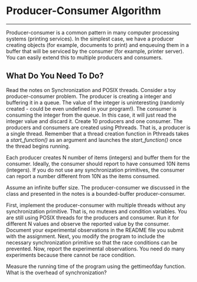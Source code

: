 
# Producer-Consumer Algorithm
-----------------------------------------

Producer-consumer is a common pattern in many computer processing systems (printing services). In the simplest case, we have a producer creating objects (for example, documents to print) and enqueuing them in a buffer that will be serviced by the consumer (for example, printer server). You can easily extend this to multiple producers and consumers.


## What Do You Need To Do?

Read the notes on Synchronization and POSIX threads.
Consider a toy producer-consumer problem. The producer is creating a integer and buffering it in a queue. The value of the integer is uninteresting (randomly created - could be even undefined in your program!). The consumer is consuming the integer from the queue. In this case, it will just read the integer value and discard it. Create 10 producers and one consumer. The producers and consumers are created using Pthreads. That is, a producer is a single thread.
Remember that a thread creation function in Pthreads takes a *start_function()* as an argument and launches the *start_function()* once the thread begins running.

Each producer creates N number of items (integers) and buffer them for the consumer. Ideally, the consumer should report to have consumed 10N items (integers). If you do not use any synchronization primitives, the consumer can report a number different from 10N as the items consumed.

Assume an infinite buffer size. The producer-consumer we discussed in the class and presented in the notes is a bounded-buffer producer-consumer.

First, implement the producer-consumer with multiple threads without any
synchronization primitive. That is, no mutexes and condition variables. You are still using POSIX threads for the producers and consumer. Run it for different N values and observe the reported value by the consumer. Document your experimental observations in the README file you submit with the assignment.
Next, you modify the program to include the necessary synchronization primitive so that the race conditions can be prevented. Now, report the experimental observations. You need do many experiments because there cannot be race condition.

Measure the running time of the program using the gettimeofday function.
What is the overhead of synchronization?